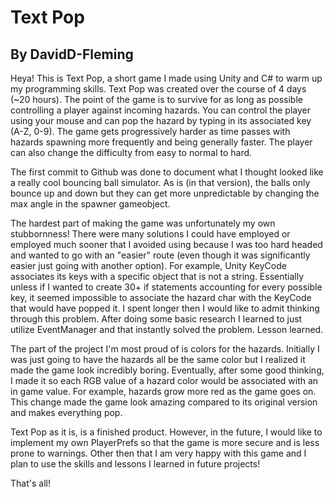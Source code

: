 # Text Pop
## By DavidD-Fleming

Heya! This is Text Pop, a short game I made using Unity and C# to warm up my programming skills. Text Pop was created over the course of 4 days (~20 hours). The point of the game is to survive for as long as possible controlling a player against incoming hazards. You can control the player using your mouse and can pop the hazard by typing in its associated key (A-Z, 0-9). The game gets progressively harder as time passes with hazards spawning more frequently and being generally faster. The player can also change the difficulty from easy to normal to hard.

The first commit to Github was done to document what I thought looked like a really cool bouncing ball simulator. As is (in that version), the balls only bounce up and down but they can get more unpredictable by changing the max angle in the spawner gameobject.

The hardest part of making the game was unfortunately my own stubbornness! There were many solutions I could have employed or employed much sooner that I avoided using because I was too hard headed and wanted to go with an "easier" route (even though it was significantly easier just going with another option). For example, Unity KeyCode associates its keys with a specific object that is not a string. Essentially unless if I wanted to create 30+ if statements accounting for every possible key, it seemed impossible to associate the hazard char with the KeyCode that would have popped it. I spent longer then I would like to admit thinking through this problem. After doing some basic research I learned to just utilize EventManager and that instantly solved the problem. Lesson learned.

The part of the project I'm most proud of is colors for the hazards. Initially I was just going to have the hazards all be the same color but I realized it made the game look incredibly boring. Eventually, after some good thinking, I made it so each RGB value of a hazard color would be associated with an in game value. For example, hazards grow more red as the game goes on. This change made the game look amazing compared to its original version and makes everything pop.

Text Pop as it is, is a finished product. However, in the future, I would like to implement my own PlayerPrefs so that the game is more secure and is less prone to warnings. Other then that I am very happy with this game and I plan to use the skills and lessons I learned in future projects!

That's all!
